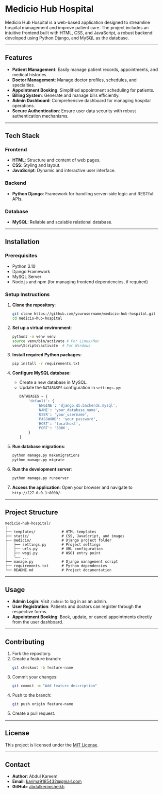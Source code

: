 # Medicio Hub Hospital

Medicio Hub Hospital is a web-based application designed to streamline hospital management and improve patient care. The project includes an intuitive frontend built with HTML, CSS, and JavaScript, a robust backend developed using Python Django, and MySQL as the database.

---

## Features

- **Patient Management**: Easily manage patient records, appointments, and medical histories.
- **Doctor Management**: Manage doctor profiles, schedules, and specialties.
- **Appointment Booking**: Simplified appointment scheduling for patients.
- **Billing System**: Generate and manage bills efficiently.
- **Admin Dashboard**: Comprehensive dashboard for managing hospital operations.
- **Secure Authentication**: Ensure user data security with robust authentication mechanisms.

---

## Tech Stack

### Frontend
- **HTML**: Structure and content of web pages.
- **CSS**: Styling and layout.
- **JavaScript**: Dynamic and interactive user interface.

### Backend
- **Python Django**: Framework for handling server-side logic and RESTful APIs.

### Database
- **MySQL**: Reliable and scalable relational database.

---

## Installation

### Prerequisites
- Python 3.10
- Django Framework
- MySQL Server
- Node.js and npm (for managing frontend dependencies, if required)

### Setup Instructions

1. **Clone the repository**:
   ```bash
   git clone https://github.com/yourusername/medicio-hub-hospital.git
   cd medicio-hub-hospital
   ```

2. **Set up a virtual environment**:
   ```bash
   python3 -m venv venv
   source venv/bin/activate # For Linux/Mac
   venv\Scripts\activate  # For Windows
   ```

3. **Install required Python packages**:
   ```bash
   pip install -r requirements.txt
   ```

4. **Configure MySQL database**:
   - Create a new database in MySQL.
   - Update the `DATABASES` configuration in `settings.py`:
     ```python
     DATABASES = {
         'default': {
             'ENGINE': 'django.db.backends.mysql',
             'NAME': 'your_database_name',
             'USER': 'your_username',
             'PASSWORD': 'your_password',
             'HOST': 'localhost',
             'PORT': '3306',
         }
     }
     ```

5. **Run database migrations**:
   ```bash
   python manage.py makemigrations
   python manage.py migrate
   ```

6. **Run the development server**:
   ```bash
   python manage.py runserver
   ```

7. **Access the application**:
   Open your browser and navigate to `http://127.0.0.1:8000/`.

---

## Project Structure

```
medicio-hub-hospital/
|
├── templates/            # HTML templates
├── static/               # CSS, JavaScript, and images
├── medicio/              # Django project folder
│   ├── settings.py       # Project settings
│   ├── urls.py           # URL configuration
│   ├── wsgi.py           # WSGI entry point
│   └── ...
├── manage.py             # Django management script
├── requirements.txt      # Python dependencies
└── README.md             # Project documentation
```

---

## Usage

- **Admin Login**:
  Visit `/admin` to log in as an admin.
- **User Registration**:
  Patients and doctors can register through the respective forms.
- **Appointment Booking**:
  Book, update, or cancel appointments directly from the user dashboard.

---

## Contributing

1. Fork the repository.
2. Create a feature branch:
   ```bash
   git checkout -b feature-name
   ```
3. Commit your changes:
   ```bash
   git commit -m "Add feature description"
   ```
4. Push to the branch:
   ```bash
   git push origin feature-name
   ```
5. Create a pull request.

---

## License

This project is licensed under the [MIT License](LICENSE).

---

## Contact

- **Author**: Abdul Kareem
- **Email**: karima9185432@gmail.com 
- **GitHub**: [abdulkerimsheikh](https://github.com/abdulkerimsheikh)
